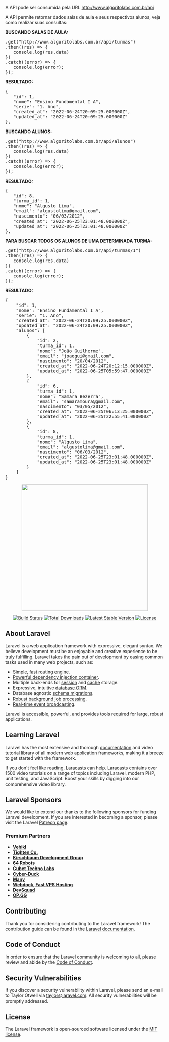 A API pode ser consumida pela URL http://www.algoritolabs.com.br/api

A API permite retornar dados salas de aula e seus respectivos alunos, veja como realizar suas consultas:

<b>BUSCANDO SALAS DE AULA:</b>

<pre>
.get("http://www.algoritolabs.com.br/api/turmas")
.then((res) => {
   console.log(res.data)
})
.catch((error) => {
   console.log(error);
});
</pre>

<b>RESULTADO:</b>

<pre>
{
   "id": 1,
   "nome": "Ensino Fundamental I A",
   "serie": "1. Ano",
   "created_at": "2022-06-24T20:09:25.000000Z",
   "updated_at": "2022-06-24T20:09:25.000000Z"
},
</pre>

<b>BUSCANDO ALUNOS:</b>

<pre>
.get("http://www.algoritolabs.com.br/api/alunos")
.then((res) => {
   console.log(res.data)
})
.catch((error) => {
   console.log(error);
});
</pre>

<b>RESULTADO:</b>

<pre>
{
   "id": 8,
   "turma_id": 1,
   "nome": "Algusto Lima",
   "email": "algustolima@gmail.com",
   "nascimento": "06/03/2012",
   "created_at": "2022-06-25T23:01:48.000000Z",
   "updated_at": "2022-06-25T23:01:48.000000Z"
},
</pre>

<b>PARA BUSCAR TODOS OS ALUNOS DE UMA DETERMINADA TURMA:</b>

<pre>
.get("http://www.algoritolabs.com.br/api/turmas/1")
.then((res) => {
   console.log(res.data)
})
.catch((error) => {
   console.log(error);
});
</pre>

<b>RESULTADO:</b>

<pre>
{
    "id": 1,
    "nome": "Ensino Fundamental I A",
    "serie": "1. Ano",
    "created_at": "2022-06-24T20:09:25.000000Z",
    "updated_at": "2022-06-24T20:09:25.000000Z",
    "alunos": [
        {
            "id": 2,
            "turma_id": 1,
            "nome": "João Guilherme",
            "email": "joaogui@gmail.com",
            "nascimento": "20/04/2012",
            "created_at": "2022-06-24T20:12:15.000000Z",
            "updated_at": "2022-06-25T05:59:47.000000Z"
        },
        {
            "id": 6,
            "turma_id": 1,
            "nome": "Samara Bezerra",
            "email": "samaramoura@gmail.com",
            "nascimento": "03/05/2012",
            "created_at": "2022-06-25T06:13:25.000000Z",
            "updated_at": "2022-06-25T22:55:41.000000Z"
        },
        {
            "id": 8,
            "turma_id": 1,
            "nome": "Algusto Lima",
            "email": "algustolima@gmail.com",
            "nascimento": "06/03/2012",
            "created_at": "2022-06-25T23:01:48.000000Z",
            "updated_at": "2022-06-25T23:01:48.000000Z"
        }
    ]
}
</pre>

<p align="center"><a href="https://laravel.com" target="_blank"><img src="https://raw.githubusercontent.com/laravel/art/master/logo-lockup/5%20SVG/2%20CMYK/1%20Full%20Color/laravel-logolockup-cmyk-red.svg" width="400"></a></p>

<p align="center">
<a href="https://travis-ci.org/laravel/framework"><img src="https://travis-ci.org/laravel/framework.svg" alt="Build Status"></a>
<a href="https://packagist.org/packages/laravel/framework"><img src="https://poser.pugx.org/laravel/framework/d/total.svg" alt="Total Downloads"></a>
<a href="https://packagist.org/packages/laravel/framework"><img src="https://poser.pugx.org/laravel/framework/v/stable.svg" alt="Latest Stable Version"></a>
<a href="https://packagist.org/packages/laravel/framework"><img src="https://poser.pugx.org/laravel/framework/license.svg" alt="License"></a>
</p>

## About Laravel

Laravel is a web application framework with expressive, elegant syntax. We believe development must be an enjoyable and creative experience to be truly fulfilling. Laravel takes the pain out of development by easing common tasks used in many web projects, such as:

- [Simple, fast routing engine](https://laravel.com/docs/routing).
- [Powerful dependency injection container](https://laravel.com/docs/container).
- Multiple back-ends for [session](https://laravel.com/docs/session) and [cache](https://laravel.com/docs/cache) storage.
- Expressive, intuitive [database ORM](https://laravel.com/docs/eloquent).
- Database agnostic [schema migrations](https://laravel.com/docs/migrations).
- [Robust background job processing](https://laravel.com/docs/queues).
- [Real-time event broadcasting](https://laravel.com/docs/broadcasting).

Laravel is accessible, powerful, and provides tools required for large, robust applications.

## Learning Laravel

Laravel has the most extensive and thorough [documentation](https://laravel.com/docs) and video tutorial library of all modern web application frameworks, making it a breeze to get started with the framework.

If you don't feel like reading, [Laracasts](https://laracasts.com) can help. Laracasts contains over 1500 video tutorials on a range of topics including Laravel, modern PHP, unit testing, and JavaScript. Boost your skills by digging into our comprehensive video library.

## Laravel Sponsors

We would like to extend our thanks to the following sponsors for funding Laravel development. If you are interested in becoming a sponsor, please visit the Laravel [Patreon page](https://patreon.com/taylorotwell).

### Premium Partners

- **[Vehikl](https://vehikl.com/)**
- **[Tighten Co.](https://tighten.co)**
- **[Kirschbaum Development Group](https://kirschbaumdevelopment.com)**
- **[64 Robots](https://64robots.com)**
- **[Cubet Techno Labs](https://cubettech.com)**
- **[Cyber-Duck](https://cyber-duck.co.uk)**
- **[Many](https://www.many.co.uk)**
- **[Webdock, Fast VPS Hosting](https://www.webdock.io/en)**
- **[DevSquad](https://devsquad.com)**
- **[OP.GG](https://op.gg)**

## Contributing

Thank you for considering contributing to the Laravel framework! The contribution guide can be found in the [Laravel documentation](https://laravel.com/docs/contributions).

## Code of Conduct

In order to ensure that the Laravel community is welcoming to all, please review and abide by the [Code of Conduct](https://laravel.com/docs/contributions#code-of-conduct).

## Security Vulnerabilities

If you discover a security vulnerability within Laravel, please send an e-mail to Taylor Otwell via [taylor@laravel.com](mailto:taylor@laravel.com). All security vulnerabilities will be promptly addressed.

## License

The Laravel framework is open-sourced software licensed under the [MIT license](https://opensource.org/licenses/MIT).
